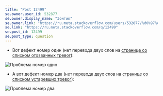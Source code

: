 ```yaml
---
title: "Post 12499"
se.owner.user_id: 532877
se.owner.display_name: "Зонтик"
se.owner.link: "https://ru.meta.stackoverflow.com/users/532877/%d0%97%d0%be%d0%bd%d1%82%d0%b8%d0%ba"
se.link: "https://ru.meta.stackoverflow.com/q/12499"
se.post_id: 12499
se.post_type: question
---
```

<ul>
<li>Вот дефект номер один (нет перевода двух слов на <a href="https://ru.stackoverflow.com/users/flag-summary/current?group=1&amp;status=6">странице со списком отозванных тревог</a>):</li>
</ul>
<p><img src="https://i.stack.imgur.com/iTTyY.png" alt="Проблема номер один" /></p>
<ul>
<li>А вот дефект номер два (нет перевода двух слов на <a href="https://ru.stackoverflow.com/users/flag-summary/current?group=1&amp;status=5">странице со списком устаревших тревог</a>):</li>
</ul>
<p><img src="https://i.stack.imgur.com/6XHKX.png" alt="Проблема номер два" /></p>
